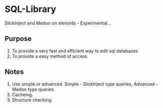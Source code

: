 # SQL-Library
SlickInject and Medoo on sterioids - Experimental...

## Purpose

1. To provide a very fast and efficient way to edit sql databases
2. To provide a easy method of access

## Notes

1. Use simple or advanced. Simple - SlickInject type queries, Advanced - Medoo type queries
2. Cacheing.
3. Structure checking
